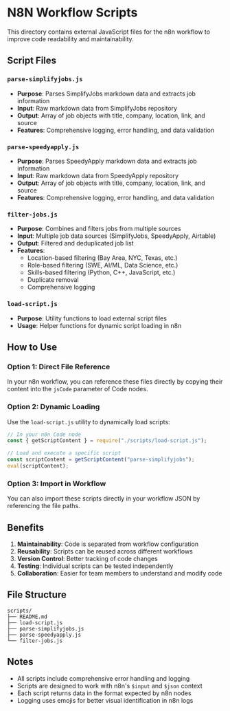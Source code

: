 # N8N Workflow Scripts

This directory contains external JavaScript files for the n8n workflow to improve code readability and maintainability.

## Script Files

### `parse-simplifyjobs.js`

- **Purpose**: Parses SimplifyJobs markdown data and extracts job information
- **Input**: Raw markdown data from SimplifyJobs repository
- **Output**: Array of job objects with title, company, location, link, and source
- **Features**: Comprehensive logging, error handling, and data validation

### `parse-speedyapply.js`

- **Purpose**: Parses SpeedyApply markdown data and extracts job information
- **Input**: Raw markdown data from SpeedyApply repository
- **Output**: Array of job objects with title, company, location, link, and source
- **Features**: Comprehensive logging, error handling, and data validation

### `filter-jobs.js`

- **Purpose**: Combines and filters jobs from multiple sources
- **Input**: Multiple job data sources (SimplifyJobs, SpeedyApply, Airtable)
- **Output**: Filtered and deduplicated job list
- **Features**:
  - Location-based filtering (Bay Area, NYC, Texas, etc.)
  - Role-based filtering (SWE, AI/ML, Data Science, etc.)
  - Skills-based filtering (Python, C++, JavaScript, etc.)
  - Duplicate removal
  - Comprehensive logging

### `load-script.js`

- **Purpose**: Utility functions to load external script files
- **Usage**: Helper functions for dynamic script loading in n8n

## How to Use

### Option 1: Direct File Reference

In your n8n workflow, you can reference these files directly by copying their content into the `jsCode` parameter of Code nodes.

### Option 2: Dynamic Loading

Use the `load-script.js` utility to dynamically load scripts:

```javascript
// In your n8n Code node
const { getScriptContent } = require("./scripts/load-script.js");

// Load and execute a specific script
const scriptContent = getScriptContent("parse-simplifyjobs");
eval(scriptContent);
```

### Option 3: Import in Workflow

You can also import these scripts directly in your workflow JSON by referencing the file paths.

## Benefits

1. **Maintainability**: Code is separated from workflow configuration
2. **Reusability**: Scripts can be reused across different workflows
3. **Version Control**: Better tracking of code changes
4. **Testing**: Individual scripts can be tested independently
5. **Collaboration**: Easier for team members to understand and modify code

## File Structure

```
scripts/
├── README.md
├── load-script.js
├── parse-simplifyjobs.js
├── parse-speedyapply.js
└── filter-jobs.js
```

## Notes

- All scripts include comprehensive error handling and logging
- Scripts are designed to work with n8n's `$input` and `$json` context
- Each script returns data in the format expected by n8n nodes
- Logging uses emojis for better visual identification in n8n logs
